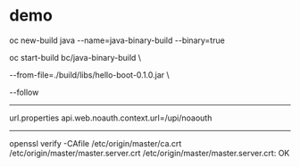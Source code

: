 # demo


oc new-build java --name=java-binary-build --binary=true


oc start-build bc/java-binary-build \

--from-file=./build/libs/hello-boot-0.1.0.jar \

--follow

---------------------------------------
url.properties
api.web.noauth.context.url=/upi/noaouth

----------------------------------------------

openssl verify -CAfile /etc/origin/master/ca.crt /etc/origin/master/master.server.crt
/etc/origin/master/master.server.crt: OK
